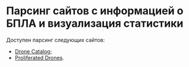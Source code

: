 # Парсинг сайтов с информацией о БПЛА и визуализация статистики

Доступен парсинг следующих сайтов:

* [Drone Catalog](https://drone-catalog.ru/);
* [Proliferated Drones](https://drones.cnas.org/drones/).
